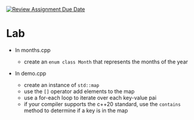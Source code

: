 [![Review Assignment Due Date](https://classroom.github.com/assets/deadline-readme-button-24ddc0f5d75046c5622901739e7c5dd533143b0c8e959d652212380cedb1ea36.svg)](https://classroom.github.com/a/xH6oNxGE)
# Lab

* In months.cpp
  - create an `enum class Month` that represents the months of the year

* In demo.cpp
  - create an instance of `std::map`
  - use the `[]` operator add elements to the map
  - use a for-each loop to iterate over each key-value pai
  - if your compiler supports the c++20 standard, use the `contains` method to determine if a key is in the map



